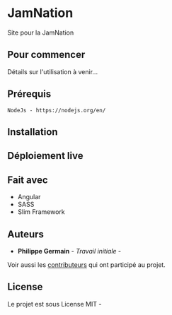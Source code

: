 # JamNation

Site pour la JamNation

## Pour commencer
Détails sur l'utilisation à venir...

## Prérequis
```
NodeJs - https://nodejs.org/en/
```

## Installation



## Déploiement live


## Fait avec

* Angular
* SASS
* Slim Framework

## Auteurs

* **Philippe Germain** - *Travail initiale* -

Voir aussi les [contributeurs](https://github.com/Phil365/JamNation/graphs/contributors) qui ont participé au projet.

## License

Le projet est sous License MIT - 

